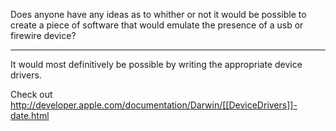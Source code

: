 

Does anyone have any ideas as to whither or not it would be possible to create a piece of software that would emulate the presence of a usb or firewire device?

----

It would most definitively be possible by writing the appropriate device drivers.

Check out http://developer.apple.com/documentation/Darwin/[[DeviceDrivers]]-date.html